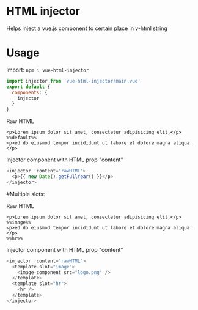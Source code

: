 # HTML injector
Helps inject a vue.js component to certain place in v-html string

# Usage
Import:
`npm i vue-html-injector`
```javascript
import injector from 'vue-html-injector/main.vue'
export default {
  components: {
    injector
  }
}
```
Raw HTML
```
<p>Lorem ipsum dolor sit amet, consectetur adipisicing elit,</p>  
%%default%%
<p>ed do eiusmod tempor incididunt ut labore et dolore magna aliqua.</p>
```
Injector component with HTML prop "content"
```javascript
<injector :content="rawHTML">
  <p>{{ new Date().getFullYear() }}</p>
</injector>
```

#Multiple slots:

Raw HTML
```
<p>Lorem ipsum dolor sit amet, consectetur adipisicing elit,</p>  
%%image%%
<p>ed do eiusmod tempor incididunt ut labore et dolore magna aliqua.</p>
%%hr%%
```
Injector component with HTML prop "content"
```javascript
<injector :content="rawHTML">
  <template slot="image">
    <image-component src="logo.png" />
  </template>
  <template slot="hr">
    <hr />
  </template>
</injector>
```
